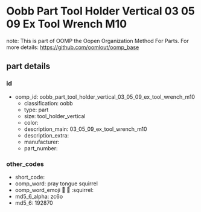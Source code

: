 # Oobb Part Tool Holder Vertical 03 05 09 Ex Tool Wrench M10  

note: This is part of OOMP the Oopen Organization Method For Parts. For more details: https://github.com/oomlout/oomp_base

##  part details





### id
* oomp_id: oobb_part_tool_holder_vertical_03_05_09_ex_tool_wrench_m10
  * classification: oobb
  * type: part
  * size: tool_holder_vertical
  * color: 
  * description_main: 03_05_09_ex_tool_wrench_m10
  * description_extra: 
  * manufacturer: 
  * part_number: 

### other_codes
* short_code: 
* oomp_word: pray tongue squirrel
* oomp_word_emoji :pray: :tongue: :squirrel:
* md5_6_alpha: zc6o
* md5_6: 192870